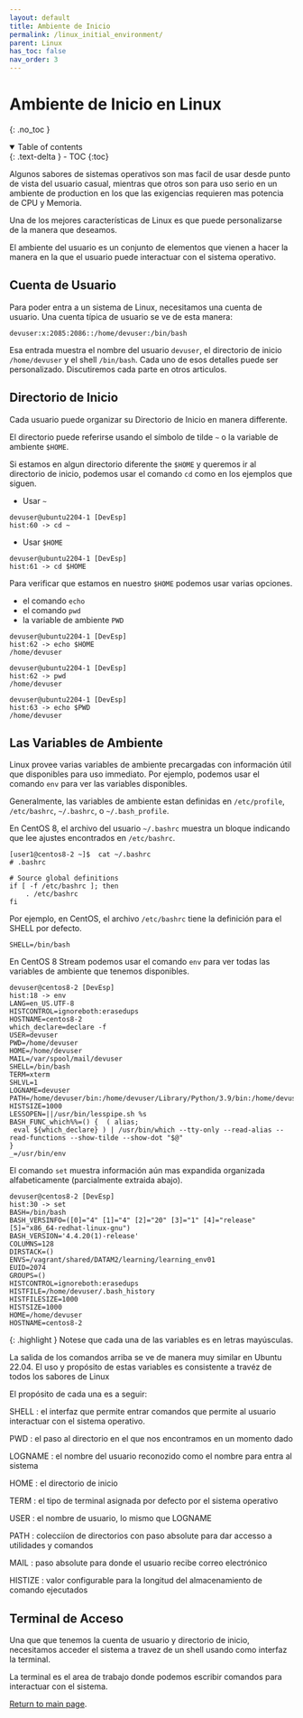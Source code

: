 ```yaml
---
layout: default
title: Ambiente de Inicio
permalink: /linux_initial_environment/
parent: Linux
has_toc: false
nav_order: 3
---
```


# Ambiente de Inicio en Linux

{: .no_toc }

<details open markdown="block">
  <summary>
    Table of contents
  </summary>
  {: .text-delta }
- TOC
{:toc}
</details>

Algunos sabores de sistemas operativos son mas facil de usar desde punto de vista del usuario casual, mientras que otros son para uso serio en un ambiente de production en los que las exigencias requieren mas potencia de CPU y Memoria.

Una de los mejores características de Linux es que puede personalizarse de la manera que deseamos.

El ambiente del usuario es un conjunto de elementos que vienen a hacer la manera en la que el usuario puede interactuar con el sistema operativo.

## Cuenta de Usuario

Para poder entra a un sistema de Linux, necesitamos una cuenta de usuario.
Una cuenta típica de usuario se ve de esta manera:
```
devuser:x:2085:2086::/home/devuser:/bin/bash
```
Esa entrada muestra el nombre del usuario `devuser`, el directorio de inicio `/home/devuser` y el shell `/bin/bash`. Cada uno de esos detalles puede ser personalizado. Discutiremos cada parte en otros articulos.

## Directorio de Inicio

Cada usuario puede organizar su Directorio de Inicio en manera differente.

El directorio puede referirse usando el símbolo de tilde `~` o la variable de ambiente `$HOME`.

Si estamos en algun directorio diferente the `$HOME` y queremos ir al directorio de inicio, podemos usar el comando `cd` como en los ejemplos que siguen.

* Usar `~`
```
devuser@ubuntu2204-1 [DevEsp]
hist:60 -> cd ~
```
* Usar `$HOME`
```
devuser@ubuntu2204-1 [DevEsp]
hist:61 -> cd $HOME
```

Para verificar que estamos en nuestro `$HOME` podemos usar varias opciones.
- el comando `echo`
- el comando `pwd`
- la variable de ambiente `PWD` 

```
devuser@ubuntu2204-1 [DevEsp]
hist:62 -> echo $HOME
/home/devuser

devuser@ubuntu2204-1 [DevEsp]
hist:62 -> pwd
/home/devuser

devuser@ubuntu2204-1 [DevEsp]
hist:63 -> echo $PWD
/home/devuser
```

## Las Variables de Ambiente

Linux provee varias variables de ambiente precargadas con información útil que disponibles para uso immediato. Por ejemplo, podemos usar el comando `env` para ver las variables disponibles.

Generalmente, las variables de ambiente estan definidas en `/etc/profile`, `/etc/bashrc`, `~/.bashrc`, o `~/.bash_profile`.

En CentOS 8, el archivo del usuario `~/.bashrc` muestra un bloque indicando que lee ajustes encontrados en `/etc/bashrc`.
```
[user1@centos8-2 ~]$  cat ~/.bashrc
# .bashrc

# Source global definitions
if [ -f /etc/bashrc ]; then
	. /etc/bashrc
fi
```

Por ejemplo, en CentOS, el archivo `/etc/bashrc` tiene la definición para el SHELL por defecto.
```
SHELL=/bin/bash
```

En CentOS 8 Stream podemos usar el comando `env` para ver todas las variables de ambiente que tenemos disponibles.
```
devuser@centos8-2 [DevEsp]
hist:18 -> env
LANG=en_US.UTF-8
HISTCONTROL=ignoreboth:erasedups
HOSTNAME=centos8-2
which_declare=declare -f
USER=devuser
PWD=/home/devuser
HOME=/home/devuser
MAIL=/var/spool/mail/devuser
SHELL=/bin/bash
TERM=xterm
SHLVL=1
LOGNAME=devuser
PATH=/home/devuser/bin:/home/devuser/Library/Python/3.9/bin:/home/devuser/bin:/home/devuser/Library/Python/3.9/bin:/home/devuser/bin:/home/devuser/Library/Python/3.9/bin:/usr/local/bin:/usr/bin:/usr/local/sbin:/usr/sbin
HISTSIZE=1000
LESSOPEN=||/usr/bin/lesspipe.sh %s
BASH_FUNC_which%%=() {  ( alias;
 eval ${which_declare} ) | /usr/bin/which --tty-only --read-alias --read-functions --show-tilde --show-dot "$@"
}
_=/usr/bin/env
```

El comando `set` muestra información aún mas expandida organizada alfabeticamente (parcialmente extraida abajo).
```
devuser@centos8-2 [DevEsp]
hist:30 -> set
BASH=/bin/bash
BASH_VERSINFO=([0]="4" [1]="4" [2]="20" [3]="1" [4]="release" [5]="x86_64-redhat-linux-gnu")
BASH_VERSION='4.4.20(1)-release'
COLUMNS=128
DIRSTACK=()
ENVS=/vagrant/shared/DATAM2/learning/learning_env01
EUID=2074
GROUPS=()
HISTCONTROL=ignoreboth:erasedups
HISTFILE=/home/devuser/.bash_history
HISTFILESIZE=1000
HISTSIZE=1000
HOME=/home/devuser
HOSTNAME=centos8-2
```

{: .highlight }
Notese que cada una de las variables es en letras mayúsculas. 

La salida de los comandos arriba se ve de manera muy similar en Ubuntu 22.04.
El uso y propósito de estas variables es consistente a travéz de todos los sabores de Linux

El propósito de cada una es a seguir:

SHELL
: el interfaz que permite entrar comandos que permite al usuario interactuar con el sistema operativo.

PWD
: el paso al directorio en el que nos encontramos en un momento dado

LOGNAME
: el nombre del usuario reconozido como el nombre para entra al sistema

HOME
: el directorio de inicio

TERM
: el tipo de terminal asignada por defecto por el sistema operativo

USER
: el nombre de usuario, lo mismo que LOGNAME

PATH
: colecciíon de directorios con paso absolute para dar accesso a utilidades y comandos

MAIL
: paso absolute para donde el usuario recibe correo electrónico

HISTIZE
: valor configurable para la longitud del almacenamiento de comando ejecutados

## Terminal de Acceso

Una que que tenemos la cuenta de usuario y directorio de inicio, necesitamos acceder el sistema a travez de un shell usando como interfaz la terminal. 

La terminal es el area de trabajo donde podemos escribir comandos para interactuar con el sistema.


[Return to main page]({{site.baseurl}}/).
